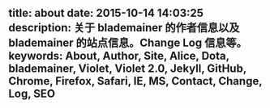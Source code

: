 title: about
date: 2015-10-14 14:03:25
description: 关于 blademainer 的作者信息以及 blademainer 的站点信息。Change Log 信息等。
keywords:  About, Author, Site, Alice, Dota, blademainer, Violet, Violet 2.0, Jekyll, GitHub, Chrome, Firefox, Safari, IE, MS, Contact, Change, Log, SEO
---


